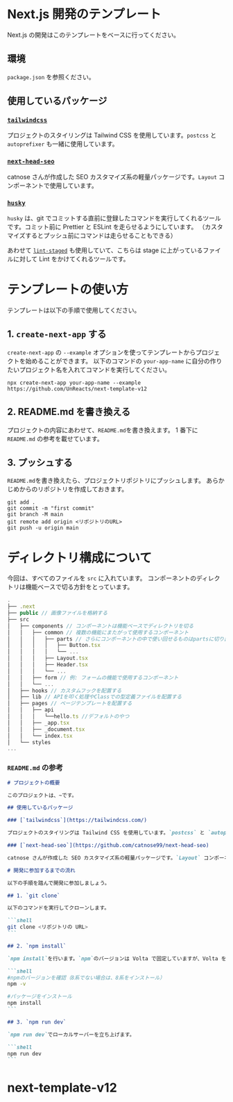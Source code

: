 # Next.js 開発のテンプレート

Next.js の開発はこのテンプレートをベースに行ってください。

## 環境

`package.json` を参照ください。

## 使用しているパッケージ

### [`tailwindcss`](https://tailwindcss.com/)

プロジェクトのスタイリングは Tailwind CSS を使用しています。`postcss` と `autoprefixer` も一緒に使用しています。

### [`next-head-seo`](https://github.com/catnose99/next-head-seo)

catnose さんが作成した SEO カスタマイズ系の軽量パッケージです。`Layout` コンポーネントで使用しています。

### [`husky`](https://typicode.github.io/husky/#/)

`husky` は、git でコミットする直前に登録したコマンドを実行してくれるツールです。コミット前に Prettier と ESLint を走らせるようにしています。
（カスタマイズするとプッシュ前にコマンドは走らせることもできる）

あわせて [`lint-staged`](https://github.com/okonet/lint-staged) も使用していて、こちらは stage に上がっているファイルに対して Lint をかけてくれるツールです。

# テンプレートの使い方

テンプレートは以下の手順で使用してください。

## 1. `create-next-app` する

`create-next-app` の `--example` オプションを使ってテンプレートからプロジェクトを始めることができます。
以下のコマンドの `your-app-name` に自分の作りたいプロジェクト名を入れてコマンドを実行してください。

```shell
npx create-next-app your-app-name --example https://github.com/UnReacts/next-template-v12
```

## 2. README.md を書き換える

プロジェクトの内容にあわせて、`README.md`を書き換えます。
1 番下に `README.md` の参考を載せています。

## 3. プッシュする

`README.md`を書き換えたら、プロジェクトリポジトリにプッシュします。
あらかじめからのリポジトリを作成しておきます。

```shell
git add .
git commit -m "first commit"
git branch -M main
git remote add origin <リポジトリのURL>
git push -u origin main
```

# ディレクトリ構成について

今回は、すべてのファイルを `src` に入れています。
コンポーネントのディレクトリは機能ベースで切る方針をとっています。

```js
.
├── .next
├── public // 画像ファイルを格納する
├── src
│   ├── components // コンポーネントは機能ベースでディレクトリを切る
│   │   ├── common // 複数の機能にまたがって使用するコンポーネント
│   │   │   ├── parts // さらにコンポーネントの中で使い回せるものはpartsに切り出す
│   │   │   │   ├── Button.tsx
│   │   │   │   └── ...
│   │   │   ├── Layout.tsx
│   │   │   ├── Header.tsx
│   │   │   └── ...
│   │   ├── form // 例: フォームの機能で使用するコンポーネント
│   │   └── ...
│   ├── hooks // カスタムフックを配置する
│   ├── lib // APIを叩く処理やClassでの型定義ファイルを配置する
│   ├── pages // ページテンプレートを配置する
│   │   ├── api
│   │   │   └──hello.ts //デフォルトのやつ
│   │   ├── _app.tsx
│   │   ├── _document.tsx
│   │   └── index.tsx
│   └── styles
...
```

### `README.md` の参考

````md
# プロジェクトの概要

このプロジェクトは、~です。

## 使用しているパッケージ

### [`tailwindcss`](https://tailwindcss.com/)

プロジェクトのスタイリングは Tailwind CSS を使用しています。`postcss` と `autoprefixer` も一緒に使用しています。

### [`next-head-seo`](https://github.com/catnose99/next-head-seo)

catnose さんが作成した SEO カスタマイズ系の軽量パッケージです。`Layout` コンポーネントで使用しています。

# 開発に参加するまでの流れ

以下の手順を踏んで開発に参加しましょう。

## 1. `git clone`

以下のコマンドを実行してクローンします。

```shell
git clone <リポジトリの URL>
```

## 2. `npm install`

`npm install`を行います。`npm`のバージョンは Volta で固定していますが、Volta を使っていない人は、`npm -v`で 8 系かどうかを確かめます。

```shell
#npmのバージョンを確認（8系でない場合は、8系をインストール）
npm -v

#パッケージをインストール
npm install
```

## 3. `npm run dev`

`npm run dev`でローカルサーバーを立ち上げます。

```shell
npm run dev
```
````
# next-template-v12

